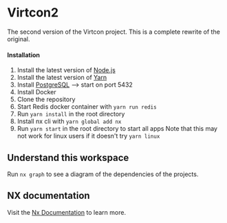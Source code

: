 # Virtcon2

The second version of the Virtcon project. This is a complete rewrite of the original. 

#### Installation

1. Install the latest version of [Node.js](https://nodejs.org/en/download/)
2. Install the latest version of [Yarn](https://yarnpkg.com/en/docs/install)
3. Install [PostgreSQL](https://www.postgresql.org/download/) --> start on port 5432 
4. Install Docker
5. Clone the repository
6. Start Redis docker container with `yarn run redis`
7. Run `yarn install` in the root directory
8. Install nx cli with `yarn global add nx`
9. Run `yarn start` in the root directory to start all apps
Note that this may not work for linux users if it doesn't try `yarn linux`


## Understand this workspace

Run `nx graph` to see a diagram of the dependencies of the projects.

## NX documentation

Visit the [Nx Documentation](https://nx.dev) to learn more.
